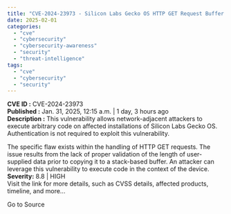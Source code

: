 ```yaml
---
title: "CVE-2024-23973 - Silicon Labs Gecko OS HTTP GET Request Buffer Overflow Allows Arbitrary Code Execution over the Network"
date: 2025-02-01
categories: 
  - "cve"
  - "cybersecurity"
  - "cybersecurity-awareness"
  - "security"
  - "threat-intelligence"
tags: 
  - "cve"
  - "cybersecurity"
  - "security"
---
```


**CVE ID :** CVE-2024-23973  
**Published :** Jan. 31, 2025, 12:15 a.m. | 1 day, 3 hours ago  
**Description :** This vulnerability allows network-adjacent attackers to execute arbitrary code on affected installations of Silicon Labs Gecko OS. Authentication is not required to exploit this vulnerability. 

The specific flaw exists within the handling of HTTP GET requests. The issue results from the lack of proper validation of the length of user-supplied data prior to copying it to a stack-based buffer. An attacker can leverage this vulnerability to execute code in the context of the device.  
**Severity:** 8.8 | HIGH  
Visit the link for more details, such as CVSS details, affected products, timeline, and more...

Go to Source
